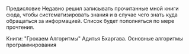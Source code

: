 Предисловие
Недавно решил записывать прочитанные мной книги сюда, чтобы систематизировать знания и в случае чего знать куда обращаться за информацией.
Список будет пополняться по мере прочтения.

Книги:
"Грокаем Алгоритмы" Адитья Бхаргава. Основные алгоритмы программирования 
